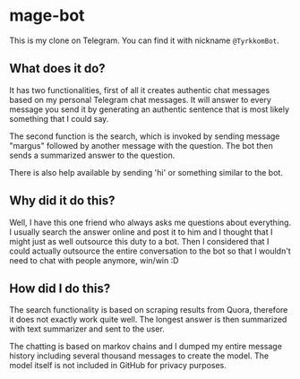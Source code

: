 # mage-bot

This is my clone on Telegram. You can find it with nickname `@TyrkkomBot`.

## What does it do?

It has two functionalities, first of all it creates authentic chat messages based on my personal Telegram chat messages. It will answer to every message you send it by generating
an authentic sentence that is most likely something that I could say.

The second function is the search, which is invoked by sending message "margus" followed by another message with the question. The bot then sends a summarized answer to the question.

There is also help available by sending 'hi' or something similar to the bot.

## Why did it do this?

Well, I have this one friend who always asks me questions about everything. I usually search the answer online and post it to him and I thought that I might just as well outsource this duty to a bot. Then I considered that I could actually outsource the entire conversation to the bot so that I wouldn't need to chat with people anymore, win/win :D

## How did I do this?

The search functionality is based on scraping results from Quora, therefore it does not exactly work quite well. The longest answer is then summarized with text summarizer and sent to the user.

The chatting is based on markov chains and I dumped my entire message history including several thousand messages to create the model. The model itself is not included in GitHub for privacy purposes.
